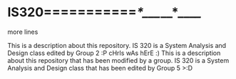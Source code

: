 # IS320===========**_*_*___*__*_**__*_*

more lines 



This is a description about this repository. IS 320 is a System Analysis and Design class
edited by Group 2 :P
cHrIs wAs hErE  :)
This is a description about this repository that has been modified by a group. IS 320 is a System Analysis and Design class
that has been edited by Group 5 >:D

